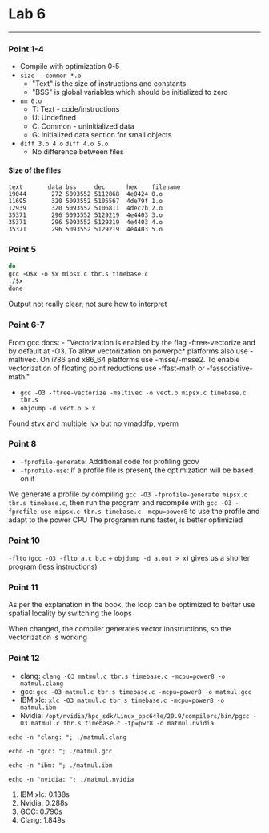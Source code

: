 # Lab 6
---

### Point 1-4

- Compile with optimization 0-5
- `size --common *.o`
	- "Text" is the size of instructions and constants
	- "BSS" is global variables which should be initialized to zero
- `nm 0.o`
	- T: Text - code/instructions
	- U: Undefined
	- C: Common - uninitialized data
	- G: Initialized data section for small objects
- `diff 3.o 4.o` `diff 4.o 5.o`
	- No difference between files

#### Size of the files
```
text	   data bss	    dec	     hex	filename
19044	    272	5093552	5112868	 4e0424	0.o
11695	    320	5093552	5105567	 4de79f	1.o
12939	    320	5093552	5106811	 4dec7b	2.o
35371	    296	5093552	5129219	 4e4403	3.o
35371	    296	5093552	5129219	 4e4403	4.o
35371	    296	5093552	5129219	 4e4403	5.o
```

### Point 5

```for x in s 0 1 2 3
do
gcc -O$x -o $x mipsx.c tbr.s timebase.c
./$x
done
```

Output not really clear, not sure how to interpret

### Point 6-7

From gcc docs:
	- "Vectorization is enabled by the flag -ftree-vectorize and by default at -O3. To allow vectorization on powerpc* platforms also use -maltivec. On i?86 and x86_64 platforms use -msse/-msse2. To enable vectorization of floating point reductions use -ffast-math or -fassociative-math."

- `gcc -O3 -ftree-vectorize -maltivec -o vect.o mipsx.c timebase.c tbr.s`
- `objdump -d vect.o > x`

Found stvx and multiple lvx but no vmaddfp, vperm

### Point 8

- `-fprofile-generate`: Additional code for profiling gcov
- `-fprofile-use`: If a profile file is present, the optimization will be based on it

We generate a profile by compiling `gcc -O3 -fprofile-generate mipsx.c tbr.s timebase.c`, then run the program and recompile with `gcc -O3 -fprofile-use mipsx.c tbr.s timebase.c -mcpu=power8` to use the profile and adapt to the power CPU
The programm runs faster, is better optimizied

### Point 10
`-flto` (`gcc -O3 -flto a.c b.c` + `objdump -d a.out > x`) gives us a shorter program (less instructions)

### Point 11
As per the explanation in the book, the loop can be optimized to better use spatial locality by switching the loops

When changed, the compiler generates vector innstructions, so the vectorization is working

### Point 12
- clang: `clang -O3 matmul.c tbr.s timebase.c -mcpu=power8 -o matmul.clang`
- gcc: `gcc -O3 matmul.c tbr.s timebase.c -mcpu=power8 -o matmul.gcc`
- IBM xlc: `xlc -O3 matmul.c tbr.s timebase.c -mcpu=power8 -o matmul.ibm`
- Nvidia: `/opt/nvidia/hpc_sdk/Linux_ppc64le/20.9/compilers/bin/pgcc -O3 matmul.c tbr.s timebase.c -tp=pwr8 -o matmul.nvidia`

```
echo -n "clang: "; ./matmul.clang

echo -n "gcc: "; ./matmul.gcc

echo -n "ibm: "; ./matmul.ibm

echo -n "nvidia: "; ./matmul.nvidia
```

1. IBM xlc: 0.138s
2. Nvidia: 0.288s
3. GCC: 0.790s
4. Clang: 1.849s